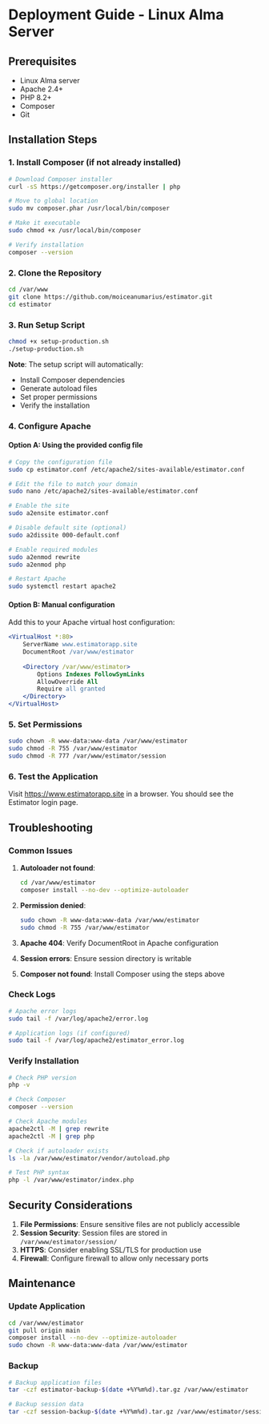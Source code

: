 # Deployment Guide - Linux Alma Server

## Prerequisites

- Linux Alma server
- Apache 2.4+
- PHP 8.2+
- Composer
- Git

## Installation Steps

### 1. Install Composer (if not already installed)

```bash
# Download Composer installer
curl -sS https://getcomposer.org/installer | php

# Move to global location
sudo mv composer.phar /usr/local/bin/composer

# Make it executable
sudo chmod +x /usr/local/bin/composer

# Verify installation
composer --version
```

### 2. Clone the Repository

```bash
cd /var/www
git clone https://github.com/moiceanumarius/estimator.git
cd estimator
```

### 3. Run Setup Script

```bash
chmod +x setup-production.sh
./setup-production.sh
```

**Note**: The setup script will automatically:
- Install Composer dependencies
- Generate autoload files
- Set proper permissions
- Verify the installation

### 4. Configure Apache

#### Option A: Using the provided config file

```bash
# Copy the configuration file
sudo cp estimator.conf /etc/apache2/sites-available/estimator.conf

# Edit the file to match your domain
sudo nano /etc/apache2/sites-available/estimator.conf

# Enable the site
sudo a2ensite estimator.conf

# Disable default site (optional)
sudo a2dissite 000-default.conf

# Enable required modules
sudo a2enmod rewrite
sudo a2enmod php

# Restart Apache
sudo systemctl restart apache2
```

#### Option B: Manual configuration

Add this to your Apache virtual host configuration:

```apache
<VirtualHost *:80>
    ServerName www.estimatorapp.site
    DocumentRoot /var/www/estimator
    
    <Directory /var/www/estimator>
        Options Indexes FollowSymLinks
        AllowOverride All
        Require all granted
    </Directory>
</VirtualHost>
```

### 5. Set Permissions

```bash
sudo chown -R www-data:www-data /var/www/estimator
sudo chmod -R 755 /var/www/estimator
sudo chmod -R 777 /var/www/estimator/session
```

### 6. Test the Application

Visit https://www.estimatorapp.site in a browser. You should see the Estimator login page.

## Troubleshooting

### Common Issues

1. **Autoloader not found**: 
   ```bash
   cd /var/www/estimator
   composer install --no-dev --optimize-autoloader
   ```

2. **Permission denied**: 
   ```bash
   sudo chown -R www-data:www-data /var/www/estimator
   sudo chmod -R 755 /var/www/estimator
   ```

3. **Apache 404**: Verify DocumentRoot in Apache configuration
4. **Session errors**: Ensure session directory is writable
5. **Composer not found**: Install Composer using the steps above

### Check Logs

```bash
# Apache error logs
sudo tail -f /var/log/apache2/error.log

# Application logs (if configured)
sudo tail -f /var/log/apache2/estimator_error.log
```

### Verify Installation

```bash
# Check PHP version
php -v

# Check Composer
composer --version

# Check Apache modules
apache2ctl -M | grep rewrite
apache2ctl -M | grep php

# Check if autoloader exists
ls -la /var/www/estimator/vendor/autoload.php

# Test PHP syntax
php -l /var/www/estimator/index.php
```

## Security Considerations

1. **File Permissions**: Ensure sensitive files are not publicly accessible
2. **Session Security**: Session files are stored in `/var/www/estimator/session/`
3. **HTTPS**: Consider enabling SSL/TLS for production use
4. **Firewall**: Configure firewall to allow only necessary ports

## Maintenance

### Update Application

```bash
cd /var/www/estimator
git pull origin main
composer install --no-dev --optimize-autoloader
sudo chown -R www-data:www-data /var/www/estimator
```

### Backup

```bash
# Backup application files
tar -czf estimator-backup-$(date +%Y%m%d).tar.gz /var/www/estimator

# Backup session data
tar -czf session-backup-$(date +%Y%m%d).tar.gz /var/www/estimator/session
```
